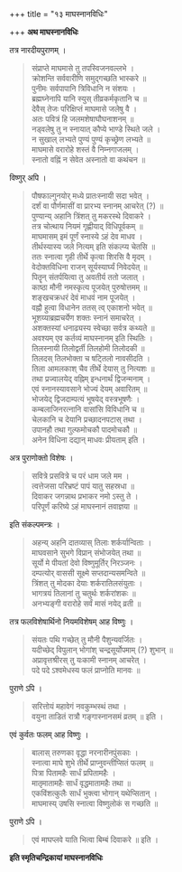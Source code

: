 +++
title = "१३ माघस्नानविधिः"

+++
**अथ माघस्नानविधिः**

तत्र नारदीयपुराणम् ।

> संप्राप्ते माघमासे तु तपस्विजनवल्लभे ।  
> क्रोशन्ति सर्ववारीणि समुद्गच्छति भास्करे ॥  
> पुनीमः सर्वपापानि त्रिविधानि न संशयः ।  
> ब्रह्मघ्नेनापि यानि स्युस् तीव्रकर्मकृतानि च ॥  
> देवैस् तेजः परिक्षिप्तं माघमासे जलेषु वै ।  
> अतः पवित्रं हि जलमशेषाघौघनाशनम् ॥  
> नड्वलेषु तु न स्नायात् कौप्ये भाण्डे स्थिते जले ।  
> न सुखाल् लभ्यते पुण्यं पुण्यं कृच्छ्रेण लभ्यते ॥  
> माघमासे वरारोहे शस्तं वै निम्नगाजलम् ।  
> स्नातो वह्निं न सेवेत अस्नातो वा कथंचन ॥

विष्णुर् अपि ।

> पौषफाल्गुनयोर् मध्ये प्रातःस्नायी सदा भवेत् ।  
> दर्शं वा पौर्णमासीं वा प्रारभ्य स्नानम् आचरेत् (?) ॥  
> पुण्यान्य् अहानि त्रिंशत् तु मकरस्थे दिवाकरे ।  
> तत्र चोत्थाय नियमं गृह्णीयाद् विधिपूर्वकम् ॥  
> माघमासम् इमं पूर्णं स्नास्ये ऽहं देव माधव ।  
> तीर्थस्यास्य जले नित्यम् इति संकल्प्य चेतसि ॥  
> ततः स्नात्वा गृही तीर्थे कृत्वा शिरसि वै मृदम् ।  
> वेदोक्तविधिना राजन् सूर्यस्यार्घ्यं निवेदयेत् ॥  
> पितॄन् संतर्पयित्वा तु अवतीर्य ततो जलात् ।  
> काष्ठा मौनी नमस्कृत्य पूजयेत् पुरुषोत्तमम् ॥  
> शङ्खचक्रधरं देवं माधवं नाम पूजयेत् ।  
> वह्नौ हुत्वा विधानेन ततस् त्व् एकाशनो भवेत् ॥  
> भूशय्याब्रह्मचर्येण शक्तः स्नानं समाचरेत् ।  
> अशक्तस्यां धनाढ्यस्य स्वेच्छा सर्वत्र कथ्यते ॥  
> अवश्यम् एव कर्तव्यं माघस्नानम् इति स्थितिः ।  
> तिलस्नायी तिलोद्वर्ती तिलहोमी तिलोदकी ॥  
> तिलदस् तिलभोक्ता च षट्तिलो नावसीदति ।  
> तिला आमलकाश् चैव तीर्थे देयास् तु नित्यशः ॥  
> तथा प्रज्वालयेद् वह्निम् इन्धनार्थं द्विजन्मनाम् ।  
> एवं स्नानस्यावसाने भोज्यं देयम् अवारितम् ॥  
> भोजयेद् द्विजदाम्पत्यं भूषयेद् वस्त्रभूषणैः ।  
> कम्बलाजिनरत्नानि वासांसि विविधानि च ॥  
> चेलकानि च देयानि प्रच्छादनपटास् तथा ।  
> उपानहौ तथा गुल्फमोचकौ पादमोचकौ ॥  
> अनेन विधिना दद्यान् माधवः प्रीयताम् इति ।

अत्र पुराणोक्तो विशेषः ।

> सवित्रे प्रसवित्रे च परं धाम जले मम ।  
> त्वत्तेजसा परिभ्रष्टं पापं यातु सहस्रधा ॥  
> दिवाकर जगन्नाथ प्रभाकर नमो ऽस्तु ते ।  
> परिपूर्णं करिष्ये ऽहं माघस्नानं तवाज्ञया ॥

इति संकल्पमन्त्रः ।

> अहन्य् अहनि दातव्यास् तिलाः शर्कर्यान्विताः ।  
> माघवसाने सुभगे विप्रान् संभोजयेत् तथा ॥  
> सूर्यो मे पीयतां देवो विष्णुमूर्तिर् निरञ्जनः ।  
> दम्पत्योर् वाससी सूक्ष्मे सप्तदान्यसमन्विते ॥  
> त्रिंशत् तु मोदका देयाः शर्करातिलसंयुताः ।  
> भागत्रयं तिलानां तु चतुर्थः शर्करांशकः ॥  
> अनभ्यङ्गी वरारोहे सर्वं मासं नयेद् व्रती ॥

तत्र फलविशेषार्थिनो नियमविशेषम् आह विष्णुः ।

> संयतः पथि गच्छेत् तु मौनी पैशुन्यवर्जितः ।  
> यदीच्छेद् विपुलान् भोगांश् चन्द्रसूर्योपमाम् (?) शुभान् ॥  
> अप्रावृत्तश्रीरस् तु यःकामी स्नानम् आचरेत् ।  
> पदे पदे ऽश्वमेधस्य फलं प्राप्नोति मानवः ॥

पुराणे ऽपि ।

> सरित्तोयं महावेगं नवकुम्भस्थं तथा ।  
> वयुना ताडितं रात्रौ गङ्गास्नानसमं व्रतम् ॥ इति ।

एवं कुर्वतः फलम् आह विष्णुः ।

> बालास् तरुणका वृद्धा नरनारीनपुंसकाः ।  
> स्नात्वा माघे शुभे तीर्थे प्राप्नुवन्तीप्सितं फलम् ॥  
> पित्रा पितामहैः सार्धं प्रपितामहैः ।  
> मातृमातामहैः सार्धं वृद्धमातामहैः तथा ॥  
> एकविंशत्कुलैः सार्धं भुक्त्वा भोगान् यथेप्सितान् ।  
> माघमास्य् उषसि स्नात्वा विष्णुलोकं स गच्छति ॥

पुराणे ऽपि ।

> एवं माघप्लवे याति भित्वा बिम्बं दिवाकरे ॥ इति ।

**इति स्मृतिचन्द्रिकायां माघस्नानविधिः**

